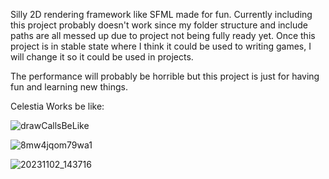 Silly 2D rendering framework like SFML made for fun.
Currently including this project probably doesn't work since my folder structure and include paths are all messed up due to project not being fully ready yet. Once this project is in stable state where I think it could be used to writing games, I will change it so it could be used in projects.

The performance will probably be horrible but this project is just for having fun and learning new things.



Celestia Works be like:

![drawCallsBeLike](https://github.com/ItsDuska/CelestiaWorks/assets/89298953/c5180c1f-af51-4528-a84f-dfa329c910a6)

![8mw4jqom79wa1](https://github.com/ItsDuska/CelestiaWorks/assets/89298953/cf69f7b2-56b6-4525-9e5a-6880bbda1054)

![20231102_143716](https://github.com/ItsDuska/CelestiaWorks/assets/89298953/b372e3b7-eb25-48ee-888b-22fb08718482)
